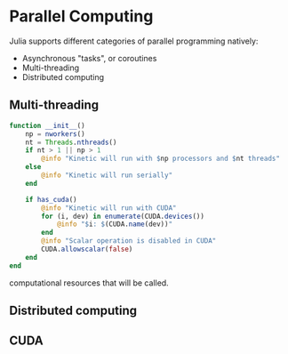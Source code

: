 # Parallel Computing

Julia supports different categories of parallel programming natively:

- Asynchronous "tasks", or coroutines
- Multi-threading
- Distributed computing

## Multi-threading

```julia
function __init__()
    np = nworkers()
    nt = Threads.nthreads()
    if nt > 1 || np > 1
        @info "Kinetic will run with $np processors and $nt threads"
    else
        @info "Kinetic will run serially"
    end

    if has_cuda()
        @info "Kinetic will run with CUDA"
        for (i, dev) in enumerate(CUDA.devices())
            @info "$i: $(CUDA.name(dev))"
        end
        @info "Scalar operation is disabled in CUDA"
        CUDA.allowscalar(false)
    end
end
```
computational resources that will be called.

## Distributed computing

## CUDA
